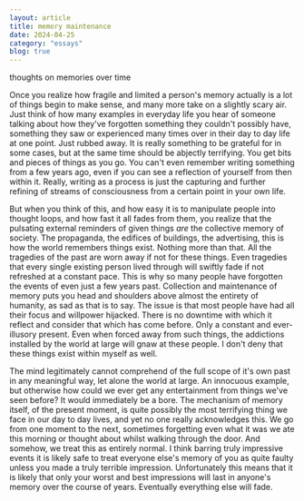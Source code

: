 ```yaml
---
layout: article
title: memory maintenance
date: 2024-04-25
category: "essays"
blog: true
---
```

thoughts on memories over time
<!-- excerpt -->

Once you realize how fragile and limited a person's memory actually is a lot of things begin to make sense, and many more take on a slightly scary air. Just think of how many examples in everyday life you hear of someone talking about how they've forgotten something they couldn't possibly have, something they saw or experienced many times over in their day to day life at one point. Just rubbed away. It is really something to be grateful for in some cases, but at the same time should be abjectly terrifying. You get bits and pieces of things as you go. You can't even remember writing something from a few years ago, even if you can see a reflection of yourself from then within it. Really, writing as a process is just the capturing and further refining of streams of consciousness from a certain point in your own life. 

But when you think of this, and how easy it is to manipulate people into thought loops, and how fast it all fades from them, you realize that the pulsating external reminders of given things *are* the collective memory of society. The propaganda, the edifices of buildings, the advertising, this is how the world remembers things exist. Nothing more than that. All the tragedies of the past are worn away if not for these things. Even tragedies that every single existing person lived through will swiftly fade if not refreshed at a constant pace. 
This is why so many people have forgotten the events of even just a few years past. Collection and maintenance of memory puts you head and shoulders above almost the entirety of humanity, as sad as that is to say. The issue is that most people have had all their focus and willpower hijacked. There is no downtime with which it reflect and consider that which has come before. Only a constant and ever-illusory present. Even when forced away from such things, the addictions installed by the world at large will gnaw at these people. I don't deny that these things exist within myself as well.

The mind legitimately cannot comprehend of the full scope of it's own past in any meaningful way, let alone the world at large. An innocuous example, but otherwise how could we ever get any entertainment from things we've seen before? It would immediately be a bore. The mechanism of memory itself, of the present moment, is quite possibly the most terrifying thing we face in our day to day lives, and yet no one really acknowledges this. We go from one moment to the next, sometimes forgetting even what it was we ate this morning or thought about whilst walking through the door. And somehow, we treat this as entirely normal. I think barring truly impressive events it is likely safe to treat everyone else's memory of you as quite faulty unless you made a truly terrible impression. Unfortunately this means that it is likely that only your worst and best impressions will last in anyone's memory over the course of years. Eventually everything else will fade. 